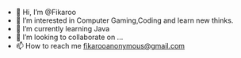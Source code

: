 - 👋 Hi, I’m @Fikaroo
- 👀 I’m interested in Computer Gaming,Coding and learn new thinks.
- 🌱 I’m currently learning Java
- 💞️ I’m looking to collaborate on ...
- 📫 How to reach me fikarooanonymous@gmail.com

<!---
Fikaroo/Fikaroo is a ✨ special ✨ repository because its `README.md` (this file) appears on your GitHub profile.
You can click the Preview link to take a look at your changes.
--->
